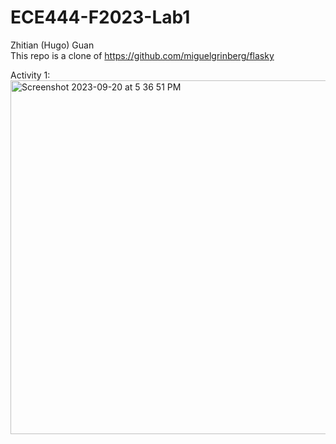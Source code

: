 # ECE444-F2023-Lab1

Zhitian (Hugo) Guan <br />
This repo is a clone of https://github.com/miguelgrinberg/flasky

Activity 1: <br />
<img width="566" alt="Screenshot 2023-09-20 at 5 36 51 PM" src="https://github.com/zhitianguan/ECE444-F2023-Lab1/assets/62303020/c70bf2f3-014f-4c1b-9b68-90bd32db8cac">
